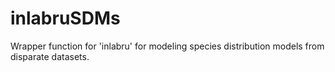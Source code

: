 # inlabruSDMs
Wrapper function for 'inlabru' for modeling species distribution models from disparate datasets.  
